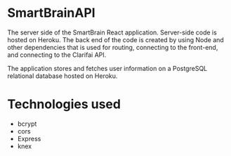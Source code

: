 # SmartBrainAPI
The server side of the SmartBrain React application. Server-side code is hosted on Heroku. The back end of the code is created by using Node and other dependencies that is used for routing, connecting to the front-end, and connecting to the Clarifai API.

The application stores and fetches user information on a PostgreSQL relational database hosted on Heroku.

# Technologies used
* bcrypt
* cors
* Express
* knex
